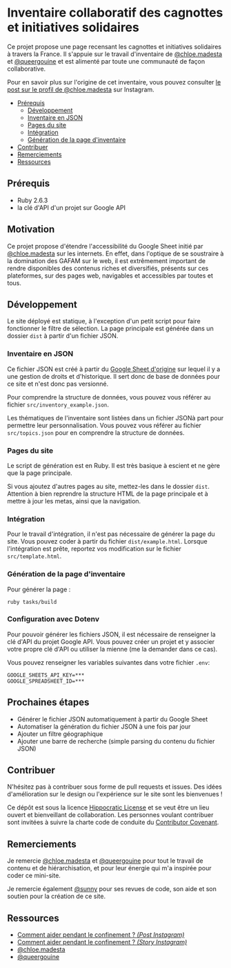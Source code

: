 # Inventaire collaboratif des cagnottes et initiatives solidaires

Ce projet propose une page recensant les cagnottes et initiatives solidaires à
travers la France. Il s'appuie sur le travail d'inventaire de
[@chloe.madesta](https://www.instagram.com/chloe.madesta/) et
[@queergouine](https://www.instagram.com/queergouine/) et est alimenté par toute
une communauté de façon collaborative.

Pour en savoir plus sur l'origine de cet inventaire, vous pouvez consulter [le
post sur le profil de @chloe.madesta](https://www.instagram.com/p/CHDOcDygLV-/)
sur Instagram.

- [Prérequis](#prérequis)
  - [Développement](#développement)
  - [Inventaire en JSON](#inventaire-en-json)
  - [Pages du site](#pages-du-site)
  - [Intégration](#intégration)
  - [Génération de la page d'inventaire](#génération-de-la-page-dinventaire)
- [Contribuer](#contribuer)
- [Remerciements](#remerciements)
- [Ressources](#ressources)

## Prérequis
- Ruby 2.6.3
- la clé d'API d'un projet sur Google API

## Motivation

Ce projet propose d'étendre l'accessibilité du Google Sheet initié par
[@chloe.madesta](https://www.instagram.com/chloe.madesta/) sur les internets.
En effet, dans l'optique de se soustraire à la domination des GAFAM sur le web,
il est extrêmement important de rendre disponibles des contenus riches et
diversifiés, présents sur ces plateformes, sur des pages web, navigables et
accessibles par toutes et tous.


## Développement

Le site déployé est statique, à l'exception d'un petit script pour faire
fonctionner le filtre de sélection. La page principale est générée dans un
dossier `dist` à partir d'un fichier JSON.

### Inventaire en JSON
Ce fichier JSON est créé à partir du [Google Sheet
d'origine](https://docs.google.com/spreadsheets/d/1ITLeygBBuz2oq-FwjBda7V-amHGK191-pXLLo1R7px0/edit?usp=sharing)
sur lequel il y a une gestion de droits et d'historique. Il sert donc de base de
données pour ce site et n'est donc pas versionné.

Pour comprendre la structure de données, vous pouvez vous référer au fichier
`src/inventory_example.json`.

Les thématiques de l'inventaire sont listées dans un fichier JSONà part  pour
permettre leur personnalisation. Vous pouvez vous référer au fichier
`src/topics.json` pour en comprendre la structure de données.

### Pages du site
Le script de génération est en Ruby. Il est très basique à escient et ne gère
que la page principale.

Si vous ajoutez d'autres pages au site, mettez-les dans
le dossier `dist`. Attention à bien reprendre la structure HTML de la page
principale et à mettre à jour les metas, ainsi que la navigation.

### Intégration
Pour le travail d'intégration, il n'est pas nécessaire de générer la page du
site. Vous pouvez coder à partir du fichier `dist/example.html`. Lorsque
l'intégration est prête, reportez vos modification sur le fichier
`src/template.html`.

### Génération de la page d'inventaire

Pour générer la page :
```
ruby tasks/build
```

### Configuration avec Dotenv

Pour pouvoir générer les fichiers JSON, il est nécessaire de renseigner la clé
d'API du projet Google API. Vous pouvez créer un projet et y associer votre
propre clé d'API ou utiliser la mienne (me la demander dans ce cas).

Vous pouvez renseigner les variables suivantes dans votre fichier `.env`:
```
GOOGLE_SHEETS_API_KEY=***
GOOGLE_SPREADSHEET_ID=***
```

## Prochaines étapes
- Générer le fichier JSON automatiquement à partir du Google Sheet
- Automatiser la génération du fichier JSON à une fois par jour
- Ajouter un filtre géographique
- Ajouter une barre de recherche (simple parsing du contenu du fichier JSON)

## Contribuer

N'hésitez pas à contribuer sous forme de pull requests et issues. Des idées d'amélioration sur le design ou l'expérience sur le site sont les bienvenues !

Ce dépôt est sous la licence [Hippocratic License](https://firstdonoharm.dev/)
et se veut être un lieu ouvert et bienveillant de collaboration. Les personnes
voulant contribuer sont invitées à suivre la charte code de conduite du [Contributor
Covenant](https://www.contributor-covenant.org/fr/version/1/4/code-of-conduct/).

## Remerciements

Je remercie [@chloe.madesta](https://www.instagram.com/chloe.madesta/) et
[@queergouine](https://www.instagram.com/queergouine/) pour tout le travail de
contenu et de hiérarchisation, et pour leur énergie qui m'a inspirée pour
coder ce mini-site.

Je remercie également [@sunny](https://github.com/sunny/) pour ses revues de
code, son aide et son soutien pour la création de ce site.

## Ressources

- [Comment aider pendant le confinement ? _(Post Instagram)_](https://www.instagram.com/p/CHDOcDygLV-/)
- [Comment aider pendant le
  confinement ? _(Story Instagram)_](https://www.instagram.com/stories/highlights/18120957295152945/)
- [@chloe.madesta](https://www.instagram.com/chloe.madesta/)
- [@queergouine](https://www.instagram.com/queergouine/)
